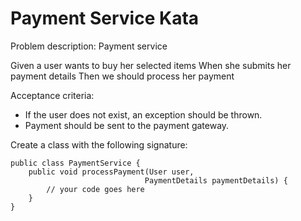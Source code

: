 # Payment Service Kata

Problem description:  Payment service
 		 
Given a user wants to buy her selected items
When she submits her payment details
Then we should process her payment

Acceptance criteria:
- If the user does not exist, an exception should be thrown. 
- Payment should be sent to the payment gateway.

Create a class with the following signature:

```
public class PaymentService {
	public void processPayment(User user, 
                              PaymentDetails paymentDetails) {
		// your code goes here
	}
}
```
